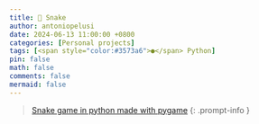 ```yaml
---
title: 🐍 Snake
author: antoniopelusi
date: 2024-06-13 11:00:00 +0800
categories: [Personal projects]
tags: [<span style="color:#3573a6">●</span> Python]
pin: false
math: false
comments: false
mermaid: false
---
```


[GithubLink]: https://github.com/antoniopelusi/snake

> [Snake game in python made with pygame][GithubLink]
{: .prompt-info }
